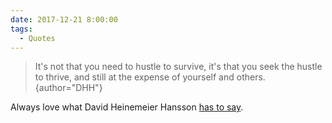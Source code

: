 ```yaml
---
date: 2017-12-21 8:00:00
tags:
  - Quotes
---
```


> It's not that you need to hustle to survive, it's that you seek the hustle to thrive, and still at the expense of yourself and others.
{author="DHH"}

Always love what David Heinemeier Hansson [has to say](https://m.signalvnoise.com/lets-bury-the-hustle-9d8aee8ffe1a).
